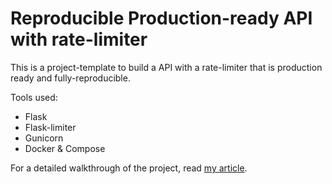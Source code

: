 # Reproducible Production-ready API with rate-limiter

This is a project-template to build a API with a rate-limiter that is production ready and fully-reproducible.

Tools used:

- Flask
- Flask-limiter
- Gunicorn
- Docker & Compose

For a detailed walkthrough of the project, read [my article](https://www.codementor.io/@pietrograndinetti/build-a-production-ready-api-with-rate-limiter-in-15-minutes-1f2kfdlp9b).
